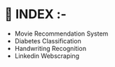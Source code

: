 # 💯 INDEX :- 

- Movie Recommendation System
- Diabetes Classification
- Handwriting Recognition
- Linkedin Webscraping
